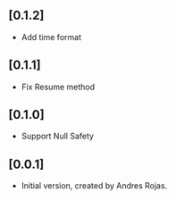 ## [0.1.2]

- Add time format

## [0.1.1]

- Fix Resume method

## [0.1.0]

- Support Null Safety

## [0.0.1]

- Initial version, created by Andres Rojas.
